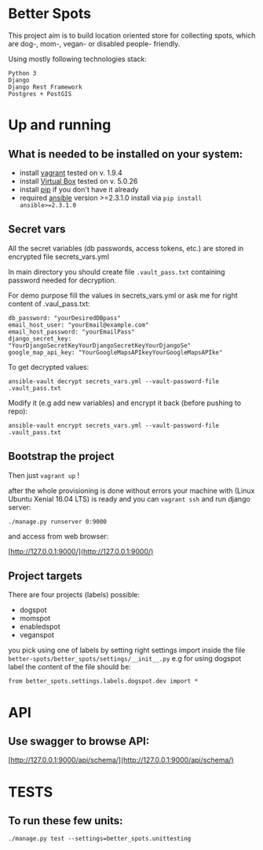 Better Spots
=============

This project aim is to build location oriented store for collecting spots, which are
 dog-, mom-, vegan- or disabled people- friendly.

Using mostly following technologies stack:

    Python 3
    Django
    Django Rest Framework
    Postgres + PostGIS
    

Up and running
===============

What is needed to be installed on your system:
----------------------------------------------

* install [vagrant](https://www.vagrantup.com/downloads.html) tested on v. 1.9.4
* install [Virtual Box](https://www.virtualbox.org/wiki/Downloads) tested on v. 5.0.26
* install [pip](https://pip.pypa.io/en/stable/installing/) if you don't have it already
* required [ansible](http://docs.ansible.com/) version >=2.3.1.0 install via  `pip install ansible>=2.3.1.0`

Secret vars
-----------

All the secret variables (db passwords, access tokens, etc.) are stored in 
encrypted file secrets_vars.yml

In main directory you should create file `.vault_pass.txt` containing 
password needed for decryption.

For demo purpose fill the values in secrets_vars.yml or ask me for right 
content of .vaul_pass.txt:

    db_password: "yourDesiredDBpass"
    email_host_user: "yourEmail@example.com"
    email_host_password: "yourEmailPass"
    django_secret_key: "YourDjangoSecretKeyYourDjangoSecretKeyYourDjangoSe"
    google_map_api_key: "YourGoogleMapsAPIkeyYourGoogleMapsAPIke"

To get decrypted values:

    ansible-vault decrypt secrets_vars.yml --vault-password-file .vault_pass.txt

Modify it (e.g add new variables) and encrypt it back (before pushing to repo):

    ansible-vault encrypt secrets_vars.yml --vault-password-file .vault_pass.txt

Bootstrap the project
---------------------

Then just `vagrant up` !

after the whole provisioning is done without errors your machine with 
(Linux Ubuntu Xenial 16.04 LTS) is ready and you can `vagrant ssh` and
run django server:

    ./manage.py runserver 0:9000

and access from web browser: 

[http://127.0.0.1:9000/](http://127.0.0.1:9000/)

Project targets
---------------

There are four projects (labels) possible:

- dogspot
- momspot
- enabledspot
- veganspot

you pick using one of labels by setting right settings import inside the 
file `better-spots/better_spots/settings/__init__.py` e.g for 
using dogspot label the content of the file should be:

    from better_spots.settings.labels.dogspot.dev import *

    

API
===

Use swagger to browse API:
--------------------------

[http://127.0.0.1:9000/api/schema/](http://127.0.0.1:9000/api/schema/)



TESTS
======

To run these few units:
----------------------

    ./manage.py test --settings=better_spots.unittesting

